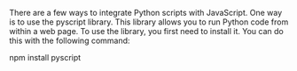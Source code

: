 There are a few ways to integrate Python scripts with JavaScript. One way is to use the pyscript library. This library allows you to run Python code from within a web page. To use the library, you first need to install it. You can do this with the following command:


npm install pyscript
